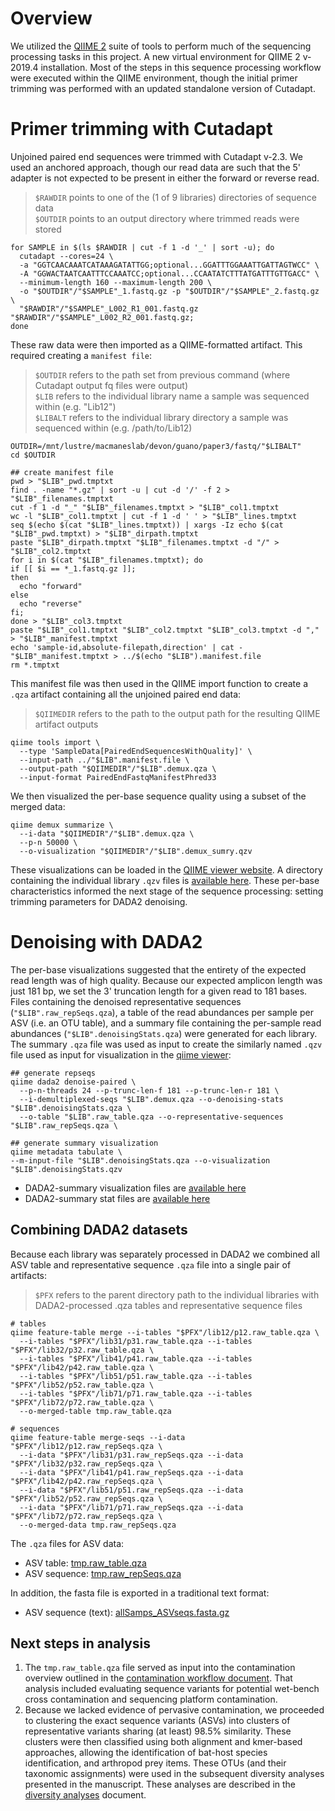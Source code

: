 # Overview
We utilized the [QIIME 2](https://qiime2.org/) suite of tools to perform much of the sequencing processing tasks in this project. A new virtual environment for QIIME 2 v-2019.4 installation. Most of the steps in this sequence processing workflow were executed within the QIIME environment, though the initial primer trimming was performed with an updated standalone version of Cutadapt.

# Primer trimming with Cutadapt
Unjoined paired end sequences were trimmed with Cutadapt v-2.3. We used an anchored approach, though our read data are such that the 5' adapter is not expected to be present in either the forward or reverse read.
> `$RAWDIR` points to one of the (1 of 9 libraries) directories of sequence data  
> `$OUTDIR` points to an output directory where trimmed reads were stored

```
for SAMPLE in $(ls $RAWDIR | cut -f 1 -d '_' | sort -u); do
  cutadapt --cores=24 \
  -a "GGTCAACAAATCATAAAGATATTGG;optional...GGATTTGGAAATTGATTAGTWCC" \
  -A "GGWACTAATCAATTTCCAAATCC;optional...CCAATATCTTTATGATTTGTTGACC" \
  --minimum-length 160 --maximum-length 200 \
  -o "$OUTDIR"/"$SAMPLE"_1.fastq.gz -p "$OUTDIR"/"$SAMPLE"_2.fastq.gz \
  "$RAWDIR"/"$SAMPLE"_L002_R1_001.fastq.gz "$RAWDIR"/"$SAMPLE"_L002_R2_001.fastq.gz;
done
```

These raw data were then imported as a QIIME-formatted artifact. This required creating a `manifest file`:
> `$OUTDIR` refers to the path set from previous command (where Cutadapt output fq files were output)  
> `$LIB` refers to the individual library name a sample was sequenced within (e.g. "Lib12")  
> `$LIBALT` refers to the individual library directory a sample was sequenced within (e.g. /path/to/Lib12)

```
OUTDIR=/mnt/lustre/macmaneslab/devon/guano/paper3/fastq/"$LIBALT"
cd $OUTDIR

## create manifest file
pwd > "$LIB"_pwd.tmptxt
find . -name "*.gz" | sort -u | cut -d '/' -f 2 > "$LIB"_filenames.tmptxt
cut -f 1 -d "_" "$LIB"_filenames.tmptxt > "$LIB"_col1.tmptxt
wc -l "$LIB"_col1.tmptxt | cut -f 1 -d ' ' > "$LIB"_lines.tmptxt
seq $(echo $(cat "$LIB"_lines.tmptxt)) | xargs -Iz echo $(cat "$LIB"_pwd.tmptxt) > "$LIB"_dirpath.tmptxt
paste "$LIB"_dirpath.tmptxt "$LIB"_filenames.tmptxt -d "/" > "$LIB"_col2.tmptxt
for i in $(cat "$LIB"_filenames.tmptxt); do
if [[ $i == *_1.fastq.gz ]];
then
  echo "forward"
else
  echo "reverse"
fi;
done > "$LIB"_col3.tmptxt
paste "$LIB"_col1.tmptxt "$LIB"_col2.tmptxt "$LIB"_col3.tmptxt -d "," > "$LIB"_manifest.tmptxt
echo 'sample-id,absolute-filepath,direction' | cat - "$LIB"_manifest.tmptxt > ../$(echo "$LIB").manifest.file
rm *.tmptxt
```

This manifest file was then used in the QIIME import function to create a `.qza` artifact containing all the unjoined paired end data:
> `$QIIMEDIR` refers to the path to the output path for the resulting QIIME artifact outputs

```
qiime tools import \
  --type 'SampleData[PairedEndSequencesWithQuality]' \
  --input-path ../"$LIB".manifest.file \
  --output-path "$QIIMEDIR"/"$LIB".demux.qza \
  --input-format PairedEndFastqManifestPhred33
```

We then visualized the per-base sequence quality using a subset of the merged data:
```
qiime demux summarize \
  --i-data "$QIIMEDIR"/"$LIB".demux.qza \
  --p-n 50000 \
  --o-visualization "$QIIMEDIR"/"$LIB".demux_sumry.qzv
```

These visualizations can be loaded in the [QIIME viewer website](https://view.qiime2.org/). A directory containing the individual library `.qzv` files is [available here](https://github.com/devonorourke/nhguano/tree/master/data/qiime_qzv/demux_sumry). These per-base characteristics informed the next stage of the sequence processing: setting trimming parameters for DADA2 denoising.

# Denoising with DADA2
The per-base visualizations suggested that the entirety of the expected read length was of high quality. Because our expected amplicon length was just 181 bp, we set the 3' truncation length for a given read to 181 bases. Files containing the denoised representative sequences (`"$LIB".raw_repSeqs.qza`), a table of the read abundances per sample per ASV (i.e. an OTU table), and a summary file containing the per-sample read abundances (`"$LIB".denoisingStats.qza`) were generated for each library. The summary `.qza` file was used as input to create the similarly named `.qzv` file used as input for visualization in the [qiime viewer](view.qiime2.org):
```
## generate repseqs
qiime dada2 denoise-paired \
  --p-n-threads 24 --p-trunc-len-f 181 --p-trunc-len-r 181 \
  --i-demultiplexed-seqs "$LIB".demux.qza --o-denoising-stats "$LIB".denoisingStats.qza \
  --o-table "$LIB".raw_table.qza --o-representative-sequences "$LIB".raw_repSeqs.qza \

## generate summary visualization
qiime metadata tabulate \
--m-input-file "$LIB".denoisingStats.qza --o-visualization "$LIB".denoisingStats.qzv  
```

- DADA2-summary visualization files are [available here](https://github.com/devonorourke/nhguano/tree/master/data/qiime_qzv/dada_sumry)  
- DADA2-summary stat files are [available here](https://github.com/devonorourke/nhguano/tree/master/data/qiime_qza/dada2_denoisingStats)  

## Combining DADA2 datasets
Because each library was separately processed in DADA2 we combined all ASV table and representative sequence `.qza` file into a single pair of artifacts:
> `$PFX` refers to the parent directory path to the individual libraries with DADA2-processed .qza tables and representative sequence files

```
# tables
qiime feature-table merge --i-tables "$PFX"/lib12/p12.raw_table.qza \
  --i-tables "$PFX"/lib31/p31.raw_table.qza --i-tables "$PFX"/lib32/p32.raw_table.qza \
  --i-tables "$PFX"/lib41/p41.raw_table.qza --i-tables "$PFX"/lib42/p42.raw_table.qza \
  --i-tables "$PFX"/lib51/p51.raw_table.qza --i-tables "$PFX"/lib52/p52.raw_table.qza \
  --i-tables "$PFX"/lib71/p71.raw_table.qza --i-tables "$PFX"/lib72/p72.raw_table.qza \
  --o-merged-table tmp.raw_table.qza

# sequences
qiime feature-table merge-seqs --i-data "$PFX"/lib12/p12.raw_repSeqs.qza \
  --i-data "$PFX"/lib31/p31.raw_repSeqs.qza --i-data "$PFX"/lib32/p32.raw_repSeqs.qza \
  --i-data "$PFX"/lib41/p41.raw_repSeqs.qza --i-data "$PFX"/lib42/p42.raw_repSeqs.qza \
  --i-data "$PFX"/lib51/p51.raw_repSeqs.qza --i-data "$PFX"/lib52/p52.raw_repSeqs.qza \
  --i-data "$PFX"/lib71/p71.raw_repSeqs.qza --i-data "$PFX"/lib72/p72.raw_repSeqs.qza \
  --o-merged-data tmp.raw_repSeqs.qza
```

The `.qza` files for ASV data:
- ASV table: [tmp.raw_table.qza](https://github.com/devonorourke/nhguano/blob/master/data/qiime_qza/ASVtable/tmp.raw_table.qza) 
- ASV sequence: [tmp.raw_repSeqs.qza](https://github.com/devonorourke/nhguano/blob/master/data/qiime_qza/repSeqs/tmp.raw_repSeqs.qza)

In addition, the fasta file is exported in a traditional text format:
- ASV sequence (text): [allSamps_ASVseqs.fasta.gz](https://github.com/devonorourke/nhguano/blob/master/data/text_tables/asv_data/allSamps_ASVseqs.fasta.gz)

## Next steps in analysis
1. The `tmp.raw_table.qza` file served as input into the contamination overview outlined in the [contamination workflow document](https://github.com/devonorourke/nhguano/blob/master/docs/contamination_evaluation.md). That analysis included evaluating sequence variants for potential wet-bench cross contamination and sequencing platform contamination. 
2. Because we lacked evidence of pervasive contamination, we proceeded to clustering the exact sequence variants (ASVs) into clusters of representative variants sharing (at least) 98.5% similarity. These clusters were then classified using both alignment and kmer-based approaches, allowing the identification of bat-host species identification, and arthropod prey items. These OTUs (and their taxonomic assignments) were used in the subsequent diversity analyses presented in the manuscript. These analyses are described in the [diversity analyses](https://github.com/devonorourke/nhguano/blob/master/docs/diversity_analyses.md) document.
